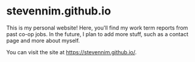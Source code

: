 # stevennim.github.io

This is my personal website! Here, you'll find my work term reports from past co-op jobs. 
In the future, I plan to add more stuff, such as a contact page and more about myself.

You can visit the site at https://stevennim.github.io/.

